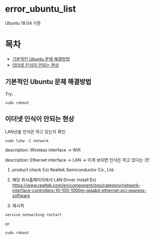 # error_ubuntu_list
Ubuntu 18.04 기준 

# 목차
- [기본적인 Ubuntu 문제 해결방법](#기본적인-ubuntu-문제-해결방법)
- [이더넷 인식이 안되는 현상](#이더넷-인식이-안되는-현상)

## 기본적인 Ubuntu 문제 해결방법
Try:
```
sudo reboot
```
## 이더넷 인식이 안되는 현상

LAN선을 인식은 하고 있는지 확인
```
sudo lshw -C network
```
description: Wireless interface -> Wifi

description: Ethernet interface -> LAN -> 이게 보이면 인식은 하고 있다는 것!

1. product check
Ex) Realtek Semiconductor Co., Ltd.

2. 해당 회사홈페이지에서 LAN Driver install
Ex) https://www.realtek.com/en/component/zoo/category/network-interface-controllers-10-100-1000m-gigabit-ethernet-pci-express-software

3. 재시작
```
service networking restart
```
or
```
sudo reboot
```

